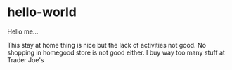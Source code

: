 # hello-world

Hello me...

This stay at home thing is nice but the lack of activities not good. 
No shopping in homegood store is not good either.
I buy way too many stuff at Trader Joe's

